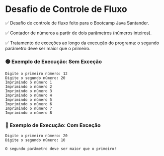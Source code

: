# Desafio de Controle de Fluxo 
✅ Desafio de controle de fluxo feito para o Bootcamp Java Santander.  

✅ Contador de números a partir de dois parâmetros (números inteiros).  

✅ Tratamento de exceções ao longo da execução do programa: o segundo parâmetro deve ser maior que o primeiro.  

### 🟢 Exemplo de Execução: Sem Exceção 
```
Digite o primeiro número: 12 
Digite o segundo número: 20
Imprimindo o número 1
Imprimindo o número 2
Imprimindo o número 3
Imprimindo o número 4
Imprimindo o número 5
Imprimindo o número 6
Imprimindo o número 7
Imprimindo o número 8
```
### 🔴 Exemplo de Execução: Com Exceção 
``` 
Digite o primeiro número: 20
Digite o segundo número: 10

O segundo parâmetro deve ser maior que o primeiro!
```
